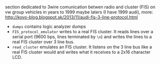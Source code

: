 section dedicated to 3wire comunication betwen radio and cluster (FIS) on vw group vehicles in years to 1999 maybe laters (I have 1999 audi), more: http://kovo-blog.blogspot.sk/2013/11/audi-fis-3-line-protocol.html

- `dumps` contains logic analyzer dumps
- `FIS_protocol_emulator` writes to a real FIS cluster.  It reads lines over a
  serial port (9600 bps, lines terminated by `\n`) and writes the lines to a
  real FIS cluster over 3 line bus.
- `read_cluster` emulates an FIS cluster.  It listens on the 3 line bus like
  a real FIS cluster would and writes what it receives to a 2x16 character LCD.
